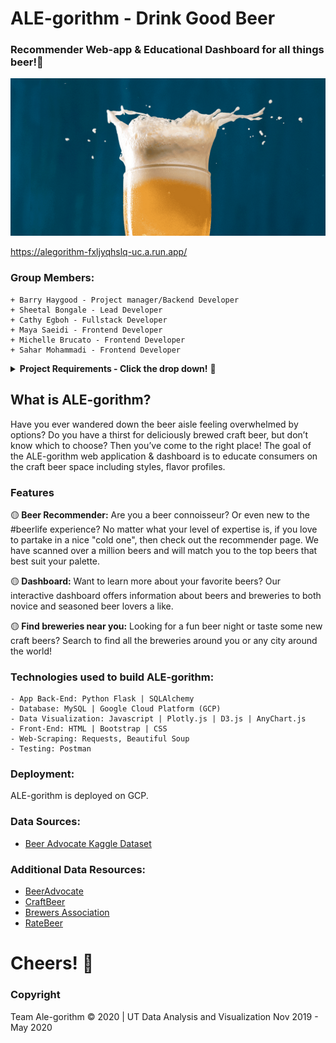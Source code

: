 # ALE-gorithm - Drink Good Beer
### Recommender Web-app & Educational Dashboard for all things beer!🍺

![beers gif](static/img/BeerExplosion.gif)

https://alegorithm-fxljyqhslq-uc.a.run.app/


### Group Members:
```
+ Barry Haygood - Project manager/Backend Developer
+ Sheetal Bongale - Lead Developer
+ Cathy Egboh - Fullstack Developer
+ Maya Saeidi - Frontend Developer
+ Michelle Brucato - Frontend Developer
+ Sahar Mohammadi - Frontend Developer
```

<details>
    <summary><b>Project Requirements - Click the drop down!</b>  🔽</summary>

+ Proposal
    + Must submit a one page proposal before starting
+ Core App
    + Must use HTML and CSS
    + Must use a database (not Sqlite)
    + Must use Flask
+ Routes    
    + Must have at least 5 routes
    + Must have 1 home route that uses a Jinja template
    + Must at least 1 route that uses Plotly or D3 for visualization in a Jinja template
    + Must at least 1 route that access and filter and serves data from the database as a json
    + (May have a route the dynamically filters and displays data to the UI)
    + (May have a route that serves a model, returning result as json)
    + (May have a route that serves a model trough the UI)

+  Testing
    + Must use Postman with at least one request for each route

+  Deployment
    + Must be deployed (exceptions made for ML projects)
    + Must use Pipenv

+  Repo
    + The repo must have properly formatted a README.md
    + Code must be formatted with Black
    + Must have at least 5 GitHub Issues

+  Presentation
    + Prepare a 10-minute presentation

+  Individual
    + Every member must make at least 5 commits that are eventually merged to master
    + Every member must write code that solves at least one meaningful Issue

Role assignment is recommended to accomplish specific tasks and delegate responsibilities!
Here are some example roles:
```
- Project manager: Barry Haygood
- Lead Developer: Sheetal Bongale
- Frontend Developer
- Backend Developer 
- Tester
```
</details>

## What is ALE-gorithm?
Have you ever wandered down the beer aisle feeling overwhelmed by options? Do you have a thirst for deliciously brewed craft beer, but don’t know which to choose?
Then you’ve come to the right place!
The goal of the ALE-gorithm web application & dashboard is to educate consumers on the craft beer space including styles, flavor profiles.

### Features
🟡<b> Beer Recommender:</b>
Are you a beer connoisseur? Or even new to the #beerlife experience? No matter what your level of expertise is, if you love to partake in a nice "cold one", then check out the recommender page. 
We have scanned over a million beers and will match you to the top beers that best suit your palette.

🟡<b> Dashboard:</b>
Want to learn more about your favorite beers? 
Our interactive dashboard offers information about beers and breweries to both novice and seasoned beer lovers a like. 

🟡<b> Find breweries near you:</b>
Looking for a fun beer night or taste some new craft beers? Search to find all the breweries around you or any city around the world!

### Technologies used to build ALE-gorithm:
```
- App Back-End: Python Flask | SQLAlchemy
- Database: MySQL | Google Cloud Platform (GCP) 
- Data Visualization: Javascript | Plotly.js | D3.js | AnyChart.js
- Front-End: HTML | Bootstrap | CSS
- Web-Scraping: Requests, Beautiful Soup
- Testing: Postman
```

### Deployment:
ALE-gorithm is deployed on GCP.

### Data Sources:
- [Beer Advocate Kaggle Dataset](https://www.kaggle.com/ehallmar/beers-breweries-and-beer-reviews/activity)

### Additional Data Resources:
* [BeerAdvocate](https://www.beeradvocate.com)
* [CraftBeer](https://www.craftbeer.com)
* [Brewers Association ](https://www.brewersassociation.org)
* [RateBeer](https://www.ratebeer.com)

# Cheers! 🍻

### Copyright 
Team Ale-gorithm © 2020 | UT Data Analysis and Visualization Nov 2019 - May 2020
